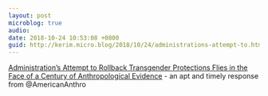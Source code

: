 ```yaml
---
layout: post
microblog: true
audio: 
date: 2018-10-24 10:53:08 +0800
guid: http://kerim.micro.blog/2018/10/24/administrations-attempt-to.html
---
```

[Administration’s Attempt to Rollback Transgender Protections Flies in the Face of a Century of Anthropological Evidence](https://www.americananthro.org/ParticipateAndAdvocate/AdvocacyDetail.aspx?ItemNumber=24301&navItemNumber=659&fbclid=IwAR0B0n4qJ9cyTN6EhzqrQY7aqfaGgvwtbtFMrjnt2mldxcGEg2YyugLno_c) - an apt and timely response from @AmericanAnthro
